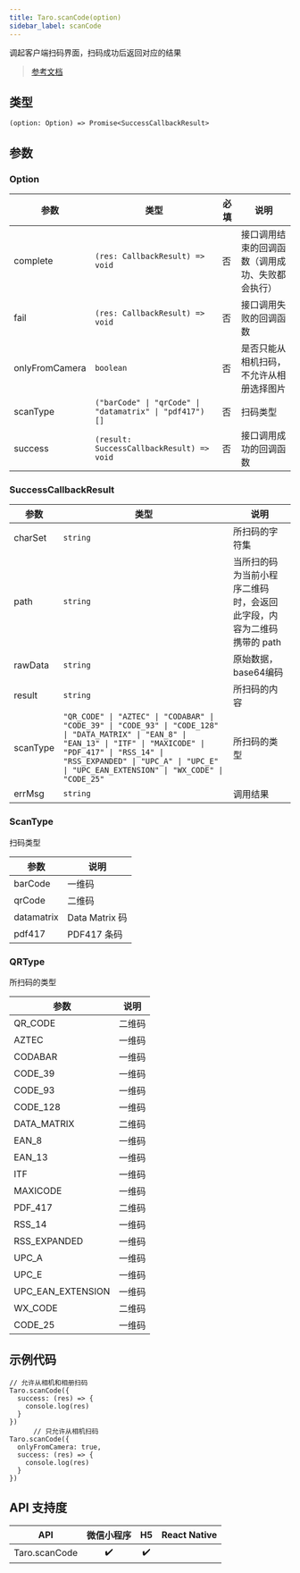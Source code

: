 ```yaml
---
title: Taro.scanCode(option)
sidebar_label: scanCode
---
```


调起客户端扫码界面，扫码成功后返回对应的结果

> [参考文档](https://developers.weixin.qq.com/miniprogram/dev/api/device/scan/wx.scanCode.html)

## 类型

```tsx
(option: Option) => Promise<SuccessCallbackResult>
```

## 参数

### Option

<table>
  <thead>
    <tr>
      <th>参数</th>
      <th>类型</th>
      <th style={{ textAlign: "center"}}>必填</th>
      <th>说明</th>
    </tr>
  </thead>
  <tbody>
    <tr>
      <td>complete</td>
      <td><code>(res: CallbackResult) =&gt; void</code></td>
      <td style={{ textAlign: "center"}}>否</td>
      <td>接口调用结束的回调函数（调用成功、失败都会执行）</td>
    </tr>
    <tr>
      <td>fail</td>
      <td><code>(res: CallbackResult) =&gt; void</code></td>
      <td style={{ textAlign: "center"}}>否</td>
      <td>接口调用失败的回调函数</td>
    </tr>
    <tr>
      <td>onlyFromCamera</td>
      <td><code>boolean</code></td>
      <td style={{ textAlign: "center"}}>否</td>
      <td>是否只能从相机扫码，不允许从相册选择图片</td>
    </tr>
    <tr>
      <td>scanType</td>
      <td><code>(&quot;barCode&quot; | &quot;qrCode&quot; | &quot;datamatrix&quot; | &quot;pdf417&quot;)[]</code></td>
      <td style={{ textAlign: "center"}}>否</td>
      <td>扫码类型</td>
    </tr>
    <tr>
      <td>success</td>
      <td><code>(result: SuccessCallbackResult) =&gt; void</code></td>
      <td style={{ textAlign: "center"}}>否</td>
      <td>接口调用成功的回调函数</td>
    </tr>
  </tbody>
</table>

### SuccessCallbackResult

<table>
  <thead>
    <tr>
      <th>参数</th>
      <th>类型</th>
      <th>说明</th>
    </tr>
  </thead>
  <tbody>
    <tr>
      <td>charSet</td>
      <td><code>string</code></td>
      <td>所扫码的字符集</td>
    </tr>
    <tr>
      <td>path</td>
      <td><code>string</code></td>
      <td>当所扫的码为当前小程序二维码时，会返回此字段，内容为二维码携带的 path</td>
    </tr>
    <tr>
      <td>rawData</td>
      <td><code>string</code></td>
      <td>原始数据，base64编码</td>
    </tr>
    <tr>
      <td>result</td>
      <td><code>string</code></td>
      <td>所扫码的内容</td>
    </tr>
    <tr>
      <td>scanType</td>
      <td><code>&quot;QR_CODE&quot; | &quot;AZTEC&quot; | &quot;CODABAR&quot; | &quot;CODE_39&quot; | &quot;CODE_93&quot; | &quot;CODE_128&quot; | &quot;DATA_MATRIX&quot; | &quot;EAN_8&quot; | &quot;EAN_13&quot; | &quot;ITF&quot; | &quot;MAXICODE&quot; | &quot;PDF_417&quot; | &quot;RSS_14&quot; | &quot;RSS_EXPANDED&quot; | &quot;UPC_A&quot; | &quot;UPC_E&quot; | &quot;UPC_EAN_EXTENSION&quot; | &quot;WX_CODE&quot; | &quot;CODE_25&quot;</code></td>
      <td>所扫码的类型</td>
    </tr>
    <tr>
      <td>errMsg</td>
      <td><code>string</code></td>
      <td>调用结果</td>
    </tr>
  </tbody>
</table>

### ScanType

扫码类型

<table>
  <thead>
    <tr>
      <th>参数</th>
      <th>说明</th>
    </tr>
  </thead>
  <tbody>
    <tr>
      <td>barCode</td>
      <td>一维码</td>
    </tr>
    <tr>
      <td>qrCode</td>
      <td>二维码</td>
    </tr>
    <tr>
      <td>datamatrix</td>
      <td>Data Matrix 码</td>
    </tr>
    <tr>
      <td>pdf417</td>
      <td>PDF417 条码</td>
    </tr>
  </tbody>
</table>

### QRType

所扫码的类型

<table>
  <thead>
    <tr>
      <th>参数</th>
      <th>说明</th>
    </tr>
  </thead>
  <tbody>
    <tr>
      <td>QR_CODE</td>
      <td>二维码</td>
    </tr>
    <tr>
      <td>AZTEC</td>
      <td>一维码</td>
    </tr>
    <tr>
      <td>CODABAR</td>
      <td>一维码</td>
    </tr>
    <tr>
      <td>CODE_39</td>
      <td>一维码</td>
    </tr>
    <tr>
      <td>CODE_93</td>
      <td>一维码</td>
    </tr>
    <tr>
      <td>CODE_128</td>
      <td>一维码</td>
    </tr>
    <tr>
      <td>DATA_MATRIX</td>
      <td>二维码</td>
    </tr>
    <tr>
      <td>EAN_8</td>
      <td>一维码</td>
    </tr>
    <tr>
      <td>EAN_13</td>
      <td>一维码</td>
    </tr>
    <tr>
      <td>ITF</td>
      <td>一维码</td>
    </tr>
    <tr>
      <td>MAXICODE</td>
      <td>一维码</td>
    </tr>
    <tr>
      <td>PDF_417</td>
      <td>二维码</td>
    </tr>
    <tr>
      <td>RSS_14</td>
      <td>一维码</td>
    </tr>
    <tr>
      <td>RSS_EXPANDED</td>
      <td>一维码</td>
    </tr>
    <tr>
      <td>UPC_A</td>
      <td>一维码</td>
    </tr>
    <tr>
      <td>UPC_E</td>
      <td>一维码</td>
    </tr>
    <tr>
      <td>UPC_EAN_EXTENSION</td>
      <td>一维码</td>
    </tr>
    <tr>
      <td>WX_CODE</td>
      <td>二维码</td>
    </tr>
    <tr>
      <td>CODE_25</td>
      <td>一维码</td>
    </tr>
  </tbody>
</table>

## 示例代码

```tsx
// 允许从相机和相册扫码
Taro.scanCode({
  success: (res) => {
    console.log(res)
  }
})
      // 只允许从相机扫码
Taro.scanCode({
  onlyFromCamera: true,
  success: (res) => {
    console.log(res)
  }
})
```

## API 支持度

| API | 微信小程序 | H5 | React Native |
| :---: | :---: | :---: | :---: |
| Taro.scanCode | ✔️ | ✔️ |  |
